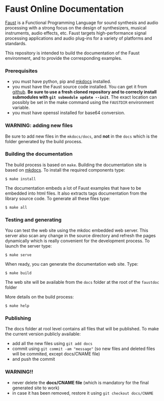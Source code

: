 
# Faust Online Documentation

[Faust](https://faust.grame.fr) is a Functional Programming Language for sound synthesis and audio processing with a strong focus on the design of synthesizers, musical instruments, audio effects, etc. Faust targets high-performance signal processing applications and audio plug-ins for a variety of platforms and standards.

This repository is intended to build the documentation of the Faust environment, and to provide the corresponding examples. 

### Prerequisites
- you must have python, pip and [mkdocs](https://www.mkdocs.org/) installed.
- you must have the Faust source code installed. You can get it from [github](https://github.com/grame-cncm/faust). **Be sure to use a fresh cloned repository and to correcly install submodules with `git submodule update --init`**. The exact location can possibly be set in the make command using the `FAUSTDIR`  environment variable.
- you must have openssl installed for base64 conversion.

###  WARNING: adding new files

Be sure to add new files in the `mkdocs/docs`, and **not** in the `docs` which is the folder generated by the build process.

### Building the documentation

The build process is based on `make`. Building the documentation site is based on [mkdocs](https://www.mkdocs.org/).
To install the required components type:
~~~~~~~~~~~~~~~~
$ make install
~~~~~~~~~~~~~~~~

The documentation embeds a lot of Faust examples that have to be embedded into html files. 
It also extracts tags documentation from the library source code.
To generate all these files type:
~~~~~~~~~~~~~~~~
$ make all
~~~~~~~~~~~~~~~~

### Testing and generating

You can test the web site using the mkdoc embedded web server. This server also scan any change in the source directory and refresh the pages dynamically which is really convenient for the development process. To launch the server type:
~~~~~~~~~~~~~~~~
$ make serve
~~~~~~~~~~~~~~~~

When ready, you can generate the documentation web site. Type:
~~~~~~~~~~~~~~~~
$ make build
~~~~~~~~~~~~~~~~
The web site will be available from the `docs` folder at the root of the `faustdoc` folder

More details on the build process:
~~~~~~~~~~~~~~~~
$ make help
~~~~~~~~~~~~~~~~

### Publishing 

The docs folder at rool level contains all files that will be published. To make the current version publicly available:
- add all the new files using `git add docs`
- commit using `git commit -am "message"` (so new files and deleted files will be commited, except docs/CNAME file) 
- and push the commit

### WARNING!!

- never delete the **docs/CNAME file** (which is mandatory for the final generated site to work)
- in case it has been removed, restore it using `git checkout docs/CNAME`

